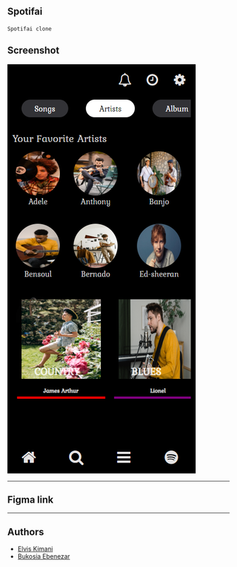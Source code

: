 ## Spotifai
    Spotifai clone
## Screenshot
![image](/Assets/images/screenshot.png)
***
## Figma link

***
## Authors
- [Elvis Kimani](https://github.com/elviskim18)
- [Bukosia Ebenezar](https://github.com/Ebenezr)